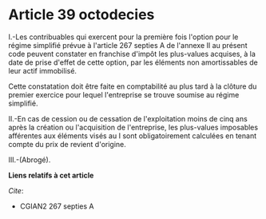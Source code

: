 # Article 39 octodecies

I.-Les contribuables qui exercent pour la première fois l'option pour le régime simplifié prévue à l'article 267 septies A de
l'annexe II au présent code peuvent constater en franchise d'impôt les plus-values acquises, à la date de prise d'effet de
cette option, par les éléments non amortissables de leur actif immobilisé.

Cette constatation doit être faite en comptabilité au plus tard à la clôture du premier exercice pour lequel l'entreprise se
trouve soumise au régime simplifié.

II.-En cas de cession ou de cessation de l'exploitation moins de cinq ans après la création ou l'acquisition de l'entreprise,
les plus-values imposables afférentes aux éléments visés au I sont obligatoirement calculées en tenant compte du prix de
revient d'origine.

III.-(Abrogé).

**Liens relatifs à cet article**

_Cite_:

  - CGIAN2 267 septies A
